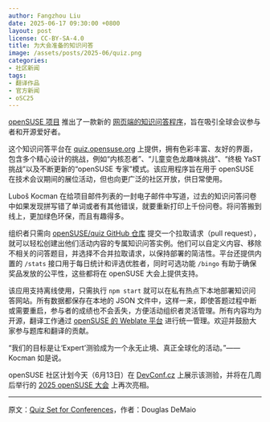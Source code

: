 ```yaml
---
author: Fangzhou Liu
date: 2025-06-17 09:30:00 +0800
layout: post
license: CC-BY-SA-4.0
title: 为大会准备的知识问答
image: /assets/posts/2025-06/quiz.png
categories:
- 社区新闻
tags:
- 翻译作品
- 官方新闻
- oSC25
---
```


[openSUSE 项目](https://get.opensuse.org/) 推出了一款新的 [网页端的知识问答程序](https://quiz.opensuse.org/)，旨在吸引全球会议参与者和开源爱好者。

这个知识问答平台在 [quiz.opensuse.org](https://quiz.opensuse.org/) 上提供，拥有色彩丰富、友好的界面，包含多个精心设计的挑战，例如“内核忍者”、“儿童变色龙趣味挑战”、“终极 YaST 挑战”以及不断更新的“openSUSE 专家”模式。该应用程序旨在用于 openSUSE 在技术会议期间的展位活动，但也向更广泛的社区开放，供日常使用。

Luboš Kocman 在给项目邮件列表的一封电子邮件中写道，过去的知识问答问卷中如果发现拼写错了单词或者有其他错误，就要重新打印上千份问卷。将问答搬到线上，更加绿色环保，而且有趣得多。

组织者只需向 [openSUSE/quiz GitHub 仓库](https://github.com/openSUSE/quiz) 提交一个拉取请求（pull request），就可以轻松创建出他们活动内容的专属知识问答实例。他们可以自定义内容、移除不相关的问答题目，并选择不合并拉取请求，以保持部署的简洁性。平台还提供内置的 `/stats` 接口用于每日统计和评选优胜者，同时可选功能 `/bingo` 有助于确保奖品发放的公平性，这些都将在 openSUSE 大会上提供支持。

该应用支持离线使用，只需执行 `npm start` 就可以在私有热点下本地部署知识问答网站。所有数据都保存在本地的 JSON 文件中，这样一来，即使答题过程中断或需要重启，参与者的成绩也不会丢失，方便活动组织者灵活管理。所有内容均为开源，翻译工作通过 [openSUSE 的 Weblate 平台](https://l10n.opensuse.org/projects/quiz/quiz/) 进行统一管理。欢迎并鼓励大家参与题库和翻译的贡献。

“我们的目标是让‘Expert’测验成为一个永无止境、真正全球化的活动。”——Kocman 如是说。

openSUSE 社区计划今天（6月13日）在 [DevConf.cz](https://devconf.cz/) 上展示该测验，并将在几周后举行的 [2025 openSUSE 大会](https://events.opensuse.org/conferences/oSC25) 上再次亮相。

---
原文：[Quiz Set for Conferences](https://news.opensuse.org/2025/06/13/quiz-set-for-osc/)，作者：Douglas DeMaio
